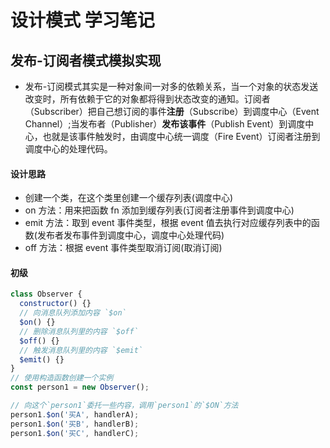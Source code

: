 # 设计模式 学习笔记

## 发布-订阅者模式模拟实现

- 发布-订阅模式其实是一种对象间一对多的依赖关系，当一个对象的状态发送改变时，所有依赖于它的对象都将得到状态改变的通知。订阅者（Subscriber）把自己想订阅的事件**注册**（Subscribe）到调度中心（Event Channel）;当发布者（Publisher）**发布该事件**（Publish Event）到调度中心，也就是该事件触发时，由调度中心统一调度（Fire Event）订阅者注册到调度中心的处理代码。

#### 设计思路

- 创建一个类，在这个类里创建一个缓存列表(调度中心)
- on 方法：用来把函数 fn 添加到缓存列表(订阅者注册事件到调度中心)
- emit 方法：取到 event 事件类型，根据 event 值去执行对应缓存列表中的函数(发布者发布事件到调度中心，调度中心处理代码)
- off 方法：根据 event 事件类型取消订阅(取消订阅)

#### 初级

```js
class Observer {
  constructor() {}
  // 向消息队列添加内容 `$on`
  $on() {}
  // 删除消息队列里的内容 `$off`
  $off() {}
  // 触发消息队列里的内容 `$emit`
  $emit() {}
}
// 使用构造函数创建一个实例
const person1 = new Observer();

// 向这个`person1`委托一些内容，调用`person1`的`$ON`方法
person1.$on('买A', handlerA);
person1.$on('买B', handlerB);
person1.$on('买C', handlerC);
```
